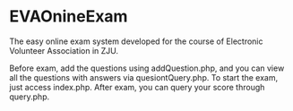 # EVAOnineExam
The easy online exam system developed for the course of Electronic Volunteer Association in ZJU.

Before exam, add the questions using addQuestion.php, and you can view all the questions with answers via quesiontQuery.php.
To start the exam, just access index.php.
After exam, you can query your score through query.php.
